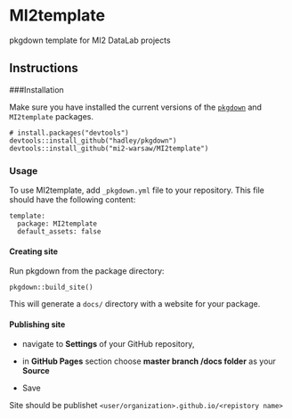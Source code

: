 # MI2template
pkgdown template for MI2 DataLab projects

## Instructions

###Installation

Make sure you have installed the current versions of the [`pkgdown`](https://github.com/hadley/pkgdown) and `MI2template` packages. 

```
# install.packages("devtools")
devtools::install_github("hadley/pkgdown")
devtools::install_github("mi2-warsaw/MI2template")
```

### Usage

To use MI2template, add `_pkgdown.yml` file to your repository. 
This file should have the following content:

```
template:
  package: MI2template
  default_assets: false
```

#### Creating site

Run pkgdown from the package directory:
```
pkgdown::build_site()
```
This will generate a `docs/` directory with a website for your package.


#### Publishing site 

- navigate to **Settings** of your GitHub repository,

- in **GitHub Pages** section choose **master branch /docs folder** as your **Source**

- Save

Site should be publishet `<user/organization>.github.io/<repistory name>`
